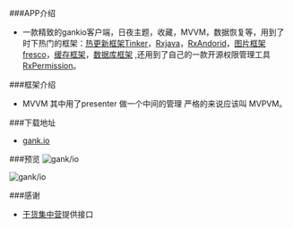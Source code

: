 ###APP介绍
 - 一款精致的gankio客户端，日夜主题，收藏，MVVM，数据恢复等，用到了时下热门的框架：[热更新框架Tinker](https://github.com/Tencent/tinker)，[Rxjava](https://github.com/ReactiveX/RxJava)，[RxAndorid](https://github.com/ReactiveX/RxAndroid)，[图片框架fresco](https://github.com/facebook/fresco)，[缓存框架](https://github.com/anupcowkur/Reservoir)，[数据库框架](https://github.com/satyan/sugar)
,还用到了自己的一款开源权限管理工具[RxPermission](https://github.com/348476129/RxPermission)。

###框架介绍
 - MVVM 其中用了presenter 做一个中间的管理 严格的来说应该叫 MVPVM。
 
###下载地址
 - [gank.io](https://github.com/348476129/gank.io-with-MVVM/blob/master/gank.apk)

###预览
![gank/io](https://github.com/348476129/gank.io-with-MVVM/blob/master/meitu_0.jpg)


![gank/io](https://github.com/348476129/gank.io-with-MVVM/blob/master/meitu_1.jpg)


###感谢
 - [干货集中营](http://gank.io/)提供接口
 
